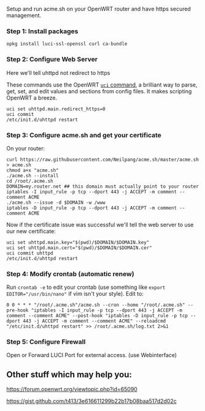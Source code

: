 Setup and run acme.sh on your OpenWRT router and have https secured management.

### Step 1: Install packages

`opkg install luci-ssl-openssl curl ca-bundle`

### Step 2: Configure Web Server
Here we'll tell uhttpd not redirect to https

These commands use the OpenWRT [`uci` command](https://wiki.openwrt.org/doc/uci), a brilliant way to parse, get, set, and edit values and sections from config files. It makes scripting OpenWRT a breeze.

```
uci set uhttpd.main.redirect_https=0
uci commit
/etc/init.d/uhttpd restart
```

### Step 3: Configure acme.sh and get your certificate
On your router:

```
curl https://raw.githubusercontent.com/Neilpang/acme.sh/master/acme.sh > acme.sh
chmod a+x "acme.sh"
./acme.sh --install
cd /root/.acme.sh
DOMAIN=my.router.net ## this domain must actually point to your router
iptables -I input_rule -p tcp --dport 443 -j ACCEPT -m comment --comment ACME
./acme.sh --issue -d $DOMAIN -w /www
iptables -D input_rule -p tcp --dport 443 -j ACCEPT -m comment --comment ACME
```

Now if the certificate issue was successful we'll tell the web server to use our new certificate:

```
uci set uhttpd.main.key="$(pwd)/$DOMAIN/$DOMAIN.key"
uci set uhttpd.main.cert="$(pwd)/$DOMAIN/$DOMAIN.cer"
uci commit uhttpd
/etc/init.d/uhttpd restart
```

### Step 4: Modify crontab (automatic renew)

Run `crontab -e` to edit your crontab (use something like `export EDITOR="/usr/bin/nano"` if vim isn't your style). Edit to:

`0 0 * * * "/root/.acme.sh"/acme.sh --cron --home "/root/.acme.sh" --pre-hook "iptables -I input_rule -p tcp --dport 443 -j ACCEPT -m comment --comment ACME" --post-hook "iptables -D input_rule -p tcp --dport 443 -j ACCEPT -m comment --comment ACME" --reloadcmd "/etc/init.d/uhttpd restart" >> /root/.acme.sh/log.txt 2>&1`


### Step 5: Configure Firewall
Open or Forward LUCI Port for external access. (use Webinterface)



## Other stuff which may help you:
https://forum.openwrt.org/viewtopic.php?id=65090

https://gist.github.com/t413/3e616611299b22b17b08baa517d2d02c

